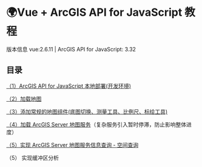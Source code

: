 # 🌍Vue + ArcGIS API for JavaScript 教程

版本信息 vue:2.6.11 | ArcGIS API for JavaScript: 3.32

## 目录

[（1）ArcGIS API for JavaScript 本地部署(开发环境)](https://luckrain7.github.io/arcgis-api-for-javascript-vue/Demo-1/)

[（2）加载地图](https://luckrain7.github.io/arcgis-api-for-javascript-vue/Demo-2/)

[（3）添加常规的地图组件(底图切换、测量工具、比例尺、标绘工具)](https://luckrain7.github.io/arcgis-api-for-javascript-vue/Demo-3/)

[（4）加载 ArcGIS Server 地图服务](https://github.com/LuckRain7/arcgis-api-for-javascript-vue/tree/master/Demo-4)（复杂服务引入暂时停滞，防止影响整体进度）

[（5）实现 ArcGIS Server 地图服务信息查询 - 空间查询](https://github.com/LuckRain7/arcgis-api-for-javascript-vue/tree/master/Demo-5)

（5） 实现缓冲区分析
